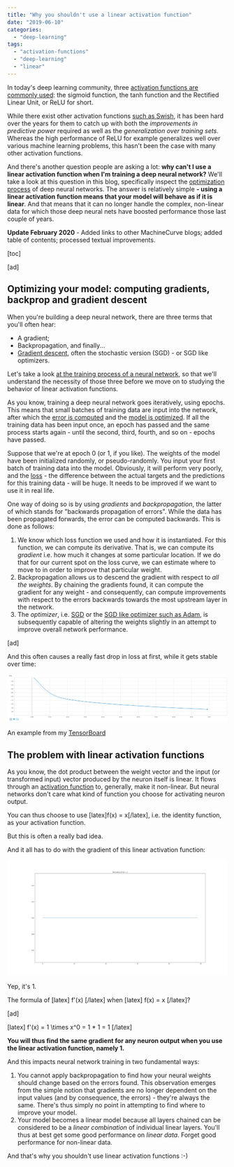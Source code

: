 ```yaml
---
title: "Why you shouldn't use a linear activation function"
date: "2019-06-10"
categories: 
  - "deep-learning"
tags: 
  - "activation-functions"
  - "deep-learning"
  - "linear"
---
```


In today's deep learning community, three [activation functions are commonly used](https://github.com/mobiletest2016/machine-learning-articles/blob/master/articles/relu-sigmoid-and-tanh-todays-most-used-activation-functions.md): the sigmoid function, the tanh function and the Rectified Linear Unit, or ReLU for short.

While there exist other activation functions [such as Swish](https://github.com/mobiletest2016/machine-learning-articles/blob/master/articles/why-swish-could-perform-better-than-relu.md), it has been hard over the years for them to catch up with both the _improvements in predictive power_ required as well as the _generalization over training sets_. Whereas the high performance of ReLU for example generalizes well over various machine learning problems, this hasn't been the case with many other activation functions.

And there's another question people are asking a lot: **why can't I use a linear activation function when I'm training a deep neural network?** We'll take a look at this question in this blog, specifically inspect the [optimization process](https://github.com/mobiletest2016/machine-learning-articles/blob/master/articles/about-loss-and-loss-functions/#the-high-level-supervised-learning-process) of deep neural networks. The answer is relatively simple **\- using a linear activation function means that your model will behave as if it is linear**. And that means that it can no longer handle the complex, non-linear data for which those deep neural nets have boosted performance those last couple of years.

**Update February 2020** - Added links to other MachineCurve blogs; added table of contents; processed textual improvements.

\[toc\]

\[ad\]

## Optimizing your model: computing gradients, backprop and gradient descent

When you're building a deep neural network, there are three terms that you'll often hear:

- A gradient;
- Backpropagation, and finally...
- [Gradient descent](https://github.com/mobiletest2016/machine-learning-articles/blob/master/articles/gradient-descent-and-its-variants.md), often the stochastic version (SGD) - or SGD like optimizers.

Let's take a look [at the training process of a neural network](https://github.com/mobiletest2016/machine-learning-articles/blob/master/articles/about-loss-and-loss-functions/#the-high-level-supervised-learning-process), so that we'll understand the necessity of those three before we move on to studying the behavior of linear activation functions.

As you know, training a deep neural network goes iteratively, using epochs. This means that small batches of training data are input into the network, after which the [error is computed](https://github.com/mobiletest2016/machine-learning-articles/blob/master/articles/about-loss-and-loss-functions.md) and the [model is optimized](https://github.com/mobiletest2016/machine-learning-articles/blob/master/articles/gradient-descent-and-its-variants.md). If all the training data has been input once, an epoch has passed and the same process starts again - until the second, third, fourth, and so on - epochs have passed.

Suppose that we're at epoch 0 (or 1, if you like). The weights of the model have been initialized randomly, or pseudo-randomly. You input your first batch of training data into the model. Obviously, it will perform very poorly, and the [loss](https://github.com/mobiletest2016/machine-learning-articles/blob/master/articles/about-loss-and-loss-functions.md) - the difference between the actual targets and the predictions for this training data - will be huge. It needs to be improved if we want to use it in real life.

One way of doing so is by using _gradients_ and _backpropagation_, the latter of which stands for "backwards propagation of errors". While the data has been propagated forwards, the error can be computed backwards. This is done as follows:

1. We know which loss function we used and how it is instantiated. For this function, we can compute its derivative. That is, we can compute its _gradient_ i.e. how much it changes at some particular location. If we do that for our current spot on the loss curve, we can estimate where to move to in order to improve that particular weight.
2. Backpropagation allows us to descend the gradient with respect to _all the weights_. By chaining the gradients found, it can compute the gradient for any weight - and consequently, can compute improvements with respect to the errors backwards towards the most upstream layer in the network.
3. The _optimizer_, i.e. [SGD](https://github.com/mobiletest2016/machine-learning-articles/blob/master/articles/gradient-descent-and-its-variants.md) or the [SGD like optimizer such as Adam](https://github.com/mobiletest2016/machine-learning-articles/blob/master/articles/extensions-to-gradient-descent-from-momentum-to-adabound.md), is subsequently capable of altering the weights slightly in an attempt to improve overall network performance.

\[ad\]

And this often causes a really fast drop in loss at first, while it gets stable over time:

[![](images/image-1024x223.png)](https://machinecurve.com/wp-content/uploads/2019/06/image.png)

An example from my [TensorBoard](https://github.com/mobiletest2016/machine-learning-articles/blob/master/articles/how-to-use-tensorboard-with-keras.md)

## The problem with linear activation functions

As you know, the dot product between the weight vector and the input (or transformed input) vector produced by the neuron itself is linear. It flows through an [activation function](https://github.com/mobiletest2016/machine-learning-articles/blob/master/articles/overview-of-activation-functions-for-neural-networks.md) to, generally, make it non-linear. But neural networks don't care what kind of function you choose for activating neuron output.

You can thus choose to use \[latex\]f(x) = x\[/latex\], i.e. the identity function, as your activation function.

But this is often a really bad idea.

And it all has to do with the gradient of this linear activation function:

[![](images/derivative_linear-1024x537.png)](https://machinecurve.com/wp-content/uploads/2019/06/derivative_linear.png)

Yep, it's 1.

The formula of \[latex\] f'(x) \[/latex\] when \[latex\] f(x) = x \[/latex\]?

\[ad\]

\[latex\] f'(x) = 1 \\times x^0 = 1 \* 1 = 1 \[/latex\]

**You will thus find the same gradient for any neuron output when you use the linear activation function, namely 1.**

And this impacts neural network training in two fundamental ways:

1. You cannot apply backpropagation to find how your neural weights should change based on the errors found. This observation emerges from the simple notion that gradients are no longer dependent on the input values (and by consequence, the errors) - they're always the same. There's thus simply no point in attempting to find where to improve your model.
2. Your model becomes a linear model because all layers chained can be considered to be a _linear combination_ of individual linear layers. You'll thus at best get some good performance on _linear data_. Forget good performance for non-linear data.

And that's why you shouldn't use linear activation functions :-)
